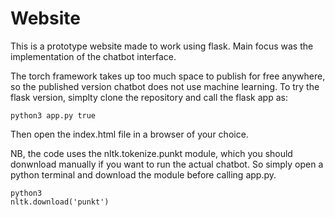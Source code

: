 # Website

This is a prototype website made to work using flask. Main focus was the implementation of the chatbot interface.

The torch framework takes up too much space to publish for free anywhere, so the published version chatbot does not use machine learning. To try the flask version, simplty clone the repository and call the flask app as:

```
python3 app.py true
```

Then open the index.html file in a browser of your choice.

NB, the code uses the nltk.tokenize.punkt module, which you should donwnload manually if you want to run the actual chatbot. So simply open a python terminal and download the module before calling app.py.

```
python3
nltk.download('punkt')
```
